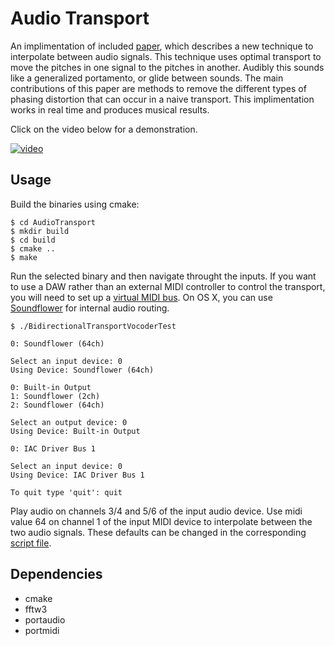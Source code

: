 # Audio Transport

An implimentation of included [paper](https://github.com/sportdeath/AudioTransport/raw/master/paper/paper.pdf), which 
describes a new technique to interpolate between audio
signals. This technique uses optimal transport to move the pitches in
one signal to the pitches in another. Audibly this sounds like a generalized
portamento, or glide between sounds. The main contributions
of this paper are methods to remove the different types of phasing
distortion that can occur in a naive transport. This implimentation works
in real time and produces musical results. 

Click on the video below for a demonstration.

[![video](http://img.youtube.com/vi/PQGV0fk3Gww/0.jpg)](https://www.youtube.com/watch?v=PQGV0fk3Gww)

## Usage
    
Build the binaries using cmake:

    $ cd AudioTransport
    $ mkdir build
    $ cd build
    $ cmake ..
    $ make
    
Run the selected binary and then navigate throught the inputs.
If you want to use a DAW rather than an external MIDI controller to control the transport,
you will need to set up a [virtual MIDI bus](https://help.ableton.com/hc/en-us/articles/209774225-Using-virtual-MIDI-buses).
On OS X, you can use [Soundflower](https://github.com/mattingalls/Soundflower) for internal audio routing.

    $ ./BidirectionalTransportVocoderTest 
    
    0: Soundflower (64ch)
    
    Select an input device: 0
    Using Device: Soundflower (64ch)
    
    0: Built-in Output
    1: Soundflower (2ch)
    2: Soundflower (64ch)
    
    Select an output device: 0
    Using Device: Built-in Output
    
    0: IAC Driver Bus 1
    
    Select an input device: 0
    Using Device: IAC Driver Bus 1

    To quit type 'quit': quit
    
Play audio on channels 3/4 and 5/6 of the input audio device. 
Use midi value 64 on channel 1 of the input MIDI device to interpolate between the two audio signals.
These defaults can be changed in the corresponding [script file](https://github.com/sportdeath/AudioTransport/blob/master/test/BidirectionalTransportVocoderTest.cpp).

## Dependencies

- cmake
- fftw3
- portaudio
- portmidi
